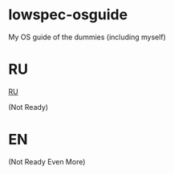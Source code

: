# lowspec-osguide
My OS guide of the dummies (including myself)

# RU
[RU](https://github.com/den0620/lowspec-osguide/blob/main/guide-ru.md)

(Not Ready)

# EN

(Not Ready Even More)

